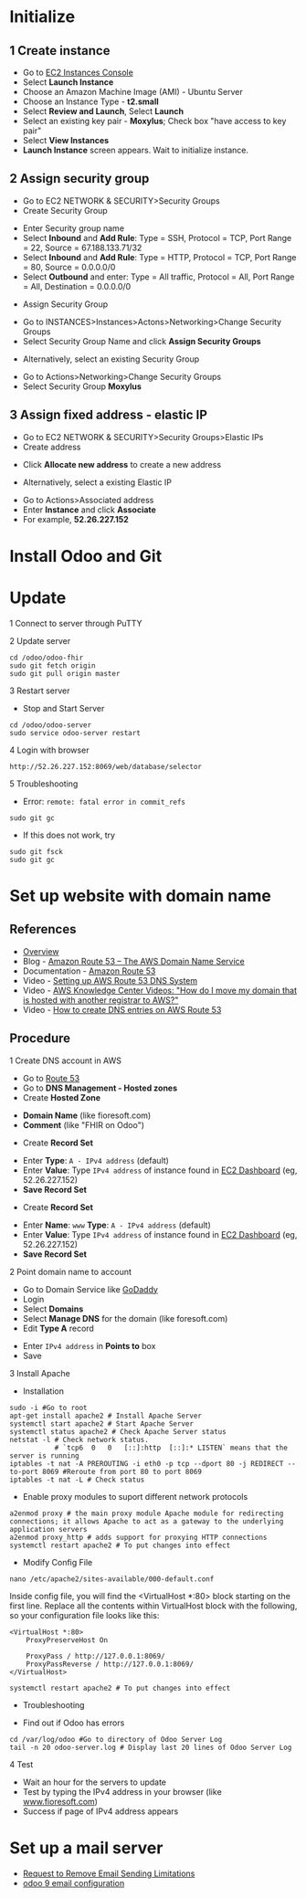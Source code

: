 # Initialize

## 1 Create instance

* Go to [EC2 Instances Console](https://us-west-2.console.aws.amazon.com/ec2/v2/home)
* Select **Launch Instance**
* Choose an Amazon Machine Image (AMI) - Ubuntu Server
* Choose an Instance Type - **t2.small**
* Select **Review and Launch**, Select **Launch**
* Select an existing key pair - **Moxylus**; Check box "have access to key pair"
* Select **View Instances**
* **Launch Instance** screen appears. Wait to initialize instance.


## 2 Assign security group

* Go to EC2 NETWORK & SECURITY>Security Groups
* Create Security Group
- Enter Security group name 
- Select **Inbound** and **Add Rule**: Type = SSH, Protocol = TCP, Port Range = 22, Source = 67.188.133.71/32
- Select **Inbound** and **Add Rule**: Type = HTTP, Protocol = TCP, Port Range = 80, Source = 0.0.0.0/0
- Select **Outbound** and enter: Type = All traffic, Protocol = All, Port Range = All, Destination = 0.0.0.0/0
* Assign Security Group
- Go to INSTANCES>Instances>Actons>Networking>Change Security Groups
- Select Security Group Name and click **Assign Security Groups**
* Alternatively, select an existing Security Group
- Go to Actions>Networking>Change Security Groups
- Select Security Group **Moxylus**

## 3 Assign fixed address - elastic IP

* Go to EC2 NETWORK & SECURITY>Security Groups>Elastic IPs
* Create address
- Click **Allocate new address** to create a new address
* Alternatively, select a existing Elastic IP
- Go to Actions>Associated address
- Enter **Instance** and click **Associate**
- For example, **52.26.227.152**


# Install Odoo and Git

# Update

1 Connect to server through PuTTY

2 Update server 
```
cd /odoo/odoo-fhir
sudo git fetch origin
sudo git pull origin master
```
3 Restart server

* Stop and Start Server
```
cd /odoo/odoo-server
sudo service odoo-server restart
```

4 Login with browser

```
http://52.26.227.152:8069/web/database/selector
```
5 Troubleshooting

- Error: `remote: fatal error in commit_refs`

`sudo git gc`

- If this does not work, try

```
sudo git fsck
sudo git gc
```

# Set up website with domain name

## References

* [Overview](http://docs.aws.amazon.com/AmazonS3/latest/dev/website-hosting-custom-domain-walkthrough.html)
* Blog - [Amazon Route 53 – The AWS Domain Name Service](https://aws.amazon.com/blogs/aws/amazon-route-53-the-aws-domain-name-service/)
* Documentation - [Amazon Route 53](https://aws.amazon.com/route53/)
* Video - [Setting up AWS Route 53 DNS System](https://www.youtube.com/watch?time_continue=246&v=olEz_cTqGWM)
* Video - [AWS Knowledge Center Videos: "How do I move my domain that is hosted with another registrar to AWS?"](https://www.youtube.com/watch?v=OxuqoqzjZYI#t=174.521)
* Video - [How to create DNS entries on AWS Route 53](https://www.youtube.com/watch?v=dNlibHYABLU)

## Procedure

1 Create DNS account in AWS
* Go to [Route 53](https://console.aws.amazon.com/route53/home?#)
* Go to **DNS Management - Hosted zones**
* Create **Hosted Zone**
- **Domain Name** (like fioresoft.com)
- **Comment** (like "FHIR on Odoo")
* Create **Record Set**
- Enter **Type**: `A - IPv4 address` (default)
- Enter **Value**: Type `IPv4 address` of instance found in [EC2 Dashboard](https://us-west-2.console.aws.amazon.com/ec2/v2/home?region=us-west-2#Instances:sort=instanceId) (eg, 52.26.227.152)
- **Save Record Set**
* Create **Record Set**
- Enter **Name**: `www` **Type**: `A - IPv4 address` (default)
- Enter **Value**: Type `IPv4 address` of instance found in [EC2 Dashboard](https://us-west-2.console.aws.amazon.com/ec2/v2/home?region=us-west-2#Instances:sort=instanceId) (eg, 52.26.227.152)
- **Save Record Set**

2 Point domain name to account
* Go to Domain Service like [GoDaddy](www.godaddy.com)
* Login
* Select **Domains** 
* Select **Manage DNS** for the domain (like foresoft.com)
* Edit **Type A** record
- Enter `IPv4 address` in **Points to** box
- Save

3 Install Apache

* Installation
```
sudo -i #Go to root
apt-get install apache2 # Install Apache Server
systemctl start apache2 # Start Apache Server
systemctl status apache2 # Check Apache Server status
netstat -l # Check network status. 
           # `tcp6	0	0	[::]:http  [::]:* LISTEN` means that the server is running
iptables -t nat -A PREROUTING -i eth0 -p tcp --dport 80 -j REDIRECT --to-port 8069 #Reroute from port 80 to port 8069
iptables -t nat -L # Check status
```
* Enable proxy modules to suport different network protocols
```
a2enmod proxy # the main proxy module Apache module for redirecting connections; it allows Apache to act as a gateway to the underlying application servers
a2enmod proxy_http # adds support for proxying HTTP connections
systemctl restart apache2 # To put changes into effect
```
* Modify Config File
```
nano /etc/apache2/sites-available/000-default.conf
```
Inside config file, you will find the <VirtualHost *:80> block starting on the first line. Replace all the contents within VirtualHost block with the following, so your configuration file looks like this:
```
<VirtualHost *:80>
    ProxyPreserveHost On

    ProxyPass / http://127.0.0.1:8069/
    ProxyPassReverse / http://127.0.0.1:8069/
</VirtualHost>
```
```
systemctl restart apache2 # To put changes into effect
```

* Troubleshooting

- Find out if Odoo has errors
```
cd /var/log/odoo #Go to directory of Odoo Server Log
tail -n 20 odoo-server.log # Display last 20 lines of Odoo Server Log
```

4 Test
* Wait an hour for the servers to update
* Test by typing the IPv4 address in your browser (like www.fioresoft.com)
* Success if page of IPv4 address appears

# Set up a mail server

- [Request to Remove Email Sending Limitations](https://aws.amazon.com/forms/ec2-email-limit-rdns-request?catalog=true&isauthcode=true)
- [odoo 9 email configuration](https://youtu.be/lvOq86Sqh5Y)